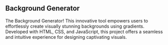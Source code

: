 ## **Background Generator**
 The Background Generator! This innovative tool empowers users to effortlessly create visually stunning backgrounds using gradients. Developed with HTML, CSS, and JavaScript, this project offers a seamless and intuitive experience for designing captivating visuals.
